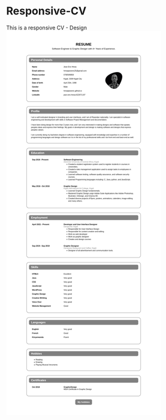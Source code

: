 # Responsive-CV
This is a responsive CV - Design
![CV - Page](https://github.com/hirwajeaneric/Responsive-CV/blob/main/docs/Screenshot%202022-01-22%20at%2021-28-03%20HIRWA%20J%20Eric%20CV.png)
